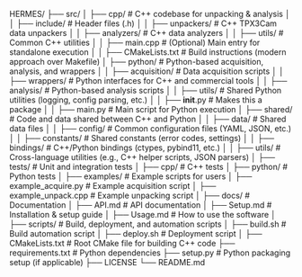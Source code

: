 HERMES/
├── src/
│   ├── cpp/                 # C++ codebase for unpacking & analysis
│   │   ├── include/         # Header files (.h)
│   │   ├── unpackers/       # C++ TPX3Cam data unpackers
│   │   ├── analyzers/       # C++ data analyzers
│   │   ├── utils/           # Common C++ utilities
│   │   ├── main.cpp         # (Optional) Main entry for standalone execution
│   │   ├── CMakeLists.txt   # Build instructions (modern approach over Makefile)
│   ├── python/              # Python-based acquisition, analysis, and wrappers
│   │   ├── acquisition/     # Data acquisition scripts
│   │   ├── wrappers/        # Python interfaces for C++ and commercial tools
│   │   ├── analysis/        # Python-based analysis scripts
│   │   ├── utils/           # Shared Python utilities (logging, config parsing, etc.)
│   │   ├── __init__.py      # Makes this a package
│   │   ├── main.py          # Main script for Python execution
│   ├── shared/              # Code and data shared between C++ and Python
│   │   ├── data/            # Shared data files
│   │   ├── config/          # Common configuration files (YAML, JSON, etc.)
│   │   ├── constants/       # Shared constants (error codes, settings)
│   │   ├── bindings/        # C++/Python bindings (ctypes, pybind11, etc.)
│   │   ├── utils/           # Cross-language utilities (e.g., C++ helper scripts, JSON parsers)
│
├── tests/                   # Unit and integration tests
│   ├── cpp/                 # C++ tests
│   ├── python/              # Python tests
│
├── examples/                # Example scripts for users
│   ├── example_acquire.py   # Example acquisition script
│   ├── example_unpack.cpp   # Example unpacking script
│
├── docs/                    # Documentation
│   ├── API.md               # API documentation
│   ├── Setup.md             # Installation & setup guide
│   ├── Usage.md             # How to use the software
│
├── scripts/                 # Build, deployment, and automation scripts
│   ├── build.sh             # Build automation script
│   ├── deploy.sh            # Deployment script
│
├── CMakeLists.txt           # Root CMake file for building C++ code
├── requirements.txt         # Python dependencies
├── setup.py                 # Python packaging setup (if applicable)
├── LICENSE
└── README.md
